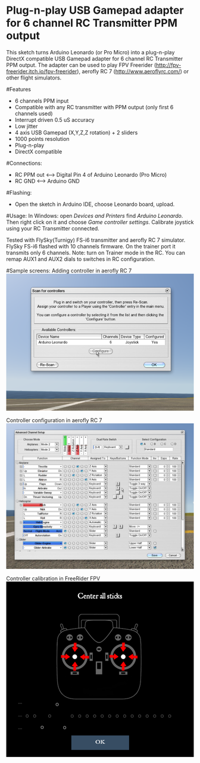 # Plug-n-play USB Gamepad adapter for 6 channel RC Transmitter PPM output
 This sketch turns Arduino Leonardo (or Pro Micro) into a plug-n-play DirectX compatible
 USB Gamepad adapter for 6 channel RC Transmitter PPM output.
 The adapter can be used to play FPV Freerider (http://fpv-freerider.itch.io/fpv-freerider),
 aerofly RC 7 (http://www.aeroflyrc.com/)
 or other flight simulators. 

#Features
 - 6 channels PPM input
 - Compatible with any RC transmitter with PPM output (only first 6 channels used)
 - Interrupt driven 0.5 uS accuracy
 - Low jitter
 - 4 axis USB Gamepad (X,Y,Z,Z rotation) + 2 sliders
 - 1000 points resolution
 - Plug-n-play
 - DirectX compatible

#Connections:
 - RC PPM out <--> Digital Pin 4 of Arduino Leonardo (Pro Micro)
 - RC GND  <--> Arduino GND

#Flashing:
 - Open the sketch in Arduino IDE, choose Leonardo board, upload.

#Usage:
 In Windows: open *Devices and Printers* find *Arduino Leonardo*. Then right click on it and choose *Game controller settings*. Calibrate joystick using your RC Transmitter connected.

 Tested with FlySky(Turnigy) FS-i6 transmitter and aerofly RC 7 simulator.
 FlySky FS-i6 flashed with 10 channels firmware. On the trainer port it transmits only 6 channels.
 Note: turn on Trainer mode in the RC.
 You can remap AUX1 and AUX2 dials to switches in RC configuration.

#Sample screens:
 Adding controller in aerofly RC 7
 ![Alt text](images/aerofly1.png?raw=true "Adding controller")

 Controller configuration in aerofly RC 7
 ![Alt text](images/aerofly2.png?raw=true "Controller configuration")

  Controller calibration in FreeRider FPV
 ![Alt text](images/freerider.png?raw=true "Controller calibration")